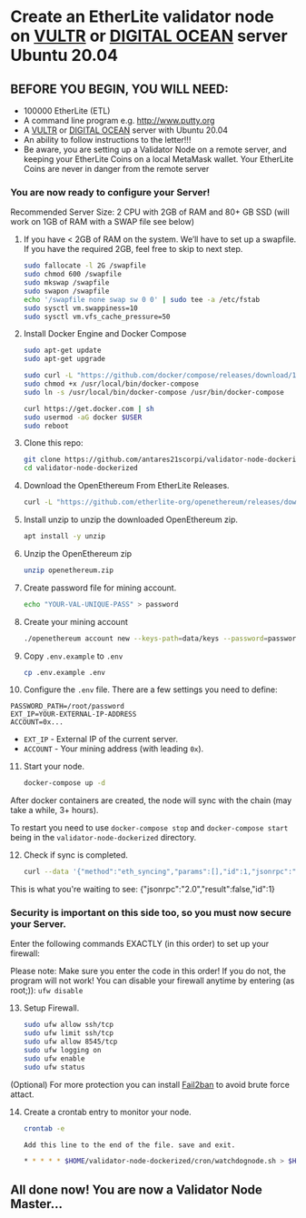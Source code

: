 # Create an EtherLite validator node on [VULTR](https://www.vultr.com/?ref=6881736) or [DIGITAL OCEAN](https://m.do.co/c/e2c65321d0d2) server Ubuntu 20.04

## BEFORE YOU BEGIN, YOU WILL NEED:
- 100000 EtherLite (ETL)
- A command line program e.g. http://www.putty.org
- A [VULTR](https://www.vultr.com/?ref=6881736) or [DIGITAL OCEAN](https://m.do.co/c/e2c65321d0d2) server with Ubuntu 20.04
- An ability to follow instructions to the letter!!!
- Be aware, you are setting up a Validator Node on a remote server, and keeping your EtherLite Coins on a local MetaMask wallet. Your EtherLite Coins are never in danger from the remote server

### You are now ready to configure your Server!

Recommended Server Size: 2 CPU with 2GB of RAM and 80+ GB SSD (will work on 1GB of RAM with a SWAP file see below)

1. If you have < 2GB of RAM on the system. We’ll have to set up a swapfile. If you have the required 2GB, feel free to skip to next step.

   ```bash
   sudo fallocate -l 2G /swapfile
   sudo chmod 600 /swapfile
   sudo mkswap /swapfile
   sudo swapon /swapfile
   echo '/swapfile none swap sw 0 0' | sudo tee -a /etc/fstab
   sudo sysctl vm.swappiness=10
   sudo sysctl vm.vfs_cache_pressure=50
   ```

2. Install Docker Engine and Docker Compose

   ```bash
   sudo apt-get update
   sudo apt-get upgrade
   
   sudo curl -L "https://github.com/docker/compose/releases/download/1.29.2/docker-compose-$(uname -s)-$(uname -m)" -o /usr/local/bin/docker-compose
   sudo chmod +x /usr/local/bin/docker-compose
   sudo ln -s /usr/local/bin/docker-compose /usr/bin/docker-compose
   
   curl https://get.docker.com | sh
   sudo usermod -aG docker $USER
   sudo reboot
   ```

3. Clone this repo:

   ```bash
   git clone https://github.com/antares21scorpi/validator-node-dockerized
   cd validator-node-dockerized
   ```

4. Download the OpenEthereum From EtherLite Releases.

   ```bash
   curl -L "https://github.com/etherlite-org/openethereum/releases/download/v3.2.2-rc.1/openethereum-ubuntu20.04.zip" -o openethereum.zip
   ```

5. Install unzip to unzip the downloaded OpenEthereum zip.

   ```bash
   apt install -y unzip
   ```

6. Unzip the OpenEthereum zip
   ```bash
   unzip openethereum.zip
   ```
7. Create password file for mining account.
   ```bash
   echo "YOUR-VAL-UNIQUE-PASS" > password
   ```
8. Create your mining account

   ```bash
   ./openethereum account new --keys-path=data/keys --password=password --chain=etherlite
   ```

9. Copy `.env.example` to `.env`

   ```bash
   cp .env.example .env
   ```

10. Configure the `.env` file. There are a few settings you need to define:

   ```
   PASSWORD_PATH=/root/password
   EXT_IP=YOUR-EXTERNAL-IP-ADDRESS
   ACCOUNT=0x...
   ```

   - `EXT_IP` - External IP of the current server.
   - `ACCOUNT` - Your mining address (with leading `0x`).

11. Start your node.

    ```bash
    docker-compose up -d
    ```

After docker containers are created, the node will sync with the chain (may take a while, 3+ hours).

To restart you need to use `docker-compose stop` and `docker-compose start` being in the `validator-node-dockerized` directory.

12. Check if sync is completed.

    ```bash
    curl --data '{"method":"eth_syncing","params":[],"id":1,"jsonrpc":"2.0"}' -H "Content-Type: application/json" -X POST localhost:8545
    ```
    
This is what you're waiting to see: {"jsonrpc":"2.0","result":false,"id":1}

### Security is important on this side too, so you must now secure your Server.

Enter the following commands EXACTLY (in this order) to set up your firewall:

Please note: Make sure you enter the code in this order! If you do not, the program will not work! You can disable your firewall anytime by entering (as root;)): `ufw disable`

13. Setup Firewall.

    ```bash
    sudo ufw allow ssh/tcp
    sudo ufw limit ssh/tcp
    sudo ufw allow 8545/tcp
    sudo ufw logging on
    sudo ufw enable
    sudo ufw status
    ```

(Optional) For more protection you can install [Fail2ban](https://linuxize.com/post/install-configure-fail2ban-on-ubuntu-20-04/) to avoid brute force attact.

14. Create a crontab entry to monitor your node.

    ```bash
    crontab -e
    
    Add this line to the end of the file. save and exit.
    
    * * * * * $HOME/validator-node-dockerized/cron/watchdognode.sh > $HOME/validator-node-dockerized/cron/watchdognode.log 2>&1
    ```

## All done now! You are now a Validator Node Master...
